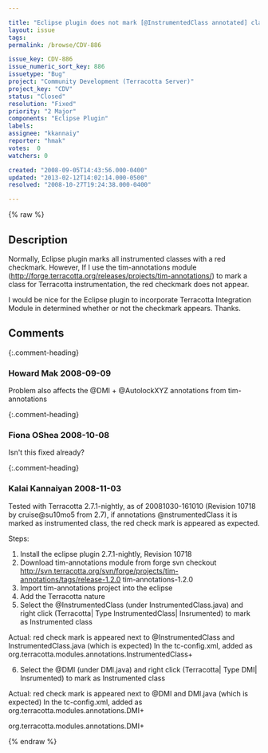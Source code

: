 ```yaml
---

title: "Eclipse plugin does not mark [@InstrumentedClass annotated] class with red check"
layout: issue
tags: 
permalink: /browse/CDV-886

issue_key: CDV-886
issue_numeric_sort_key: 886
issuetype: "Bug"
project: "Community Development (Terracotta Server)"
project_key: "CDV"
status: "Closed"
resolution: "Fixed"
priority: "2 Major"
components: "Eclipse Plugin"
labels: 
assignee: "kkannaiy"
reporter: "hmak"
votes:  0
watchers: 0

created: "2008-09-05T14:43:56.000-0400"
updated: "2013-02-12T14:02:14.000-0500"
resolved: "2008-10-27T19:24:38.000-0400"

---
```




{% raw %}



## Description

<div markdown="1" class="description">

Normally, Eclipse plugin marks all instrumented classes with a red checkmark.  However, If I use the tim-annotations module (http://forge.terracotta.org/releases/projects/tim-annotations/) to mark a class for Terracotta instrumentation, the red checkmark does not appear.

I would be nice for the Eclipse plugin to incorporate Terracotta Integration Module in determined whether or not the checkmark appears.   Thanks.

</div>

## Comments


{:.comment-heading}
### **Howard Mak** <span class="date">2008-09-09</span>

<div markdown="1" class="comment">

Problem also affects the @DMI + @AutolockXYZ annotations from tim-annotations

</div>


{:.comment-heading}
### **Fiona OShea** <span class="date">2008-10-08</span>

<div markdown="1" class="comment">

Isn't this fixed already?

</div>


{:.comment-heading}
### **Kalai Kannaiyan** <span class="date">2008-11-03</span>

<div markdown="1" class="comment">

Tested with Terracotta 2.7.1-nightly, as of 20081030-161010 (Revision 10718 by cruise@su10mo5 from 2.7), if annotations @nstrumentedClass it is marked as instrumented class, the red check mark is appeared as expected.

Steps:
1. Install the eclipse plugin 2.7.1-nightly, Revision 10718
2. Download tim-annotations module from forge
 svn checkout   http://svn.terracotta.org/svn/forge/projects/tim-annotations/tags/release-1.2.0   tim-annotations-1.2.0
3. Import tim-annotations project into the eclipse
4. Add the Terracotta nature
5. Select the @InstrumentedClass (under InstrumentedClass.java) and right click (Terracotta| Type InstrumentedClass| Insrumented) to mark as Instrumented class

Actual: red check mark is appeared next to @InstrumentedClass and  InstrumentedClass.java (which is expected)
In the tc-config.xml, added as 
<include>
          <class-expression>org.terracotta.modules.annotations.InstrumentedClass+</class-expression>
 </include>

6. Select the @DMI (under DMI.java) and right click (Terracotta| Type DMI| Insrumented) to mark as Instrumented class

Actual: red check mark is appeared next to @DMI and  DMI.java (which is expected)
In the tc-config.xml, added as 
<include>
          <class-expression>org.terracotta.modules.annotations.DMI+</class-expression>
 </include>

<include>
          <class-expression>org.terracotta.modules.annotations.DMI+</class-expression>
        </include>

</div>



{% endraw %}
